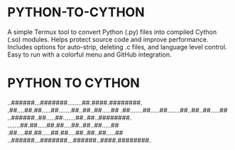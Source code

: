 # PYTHON-TO-CYTHON
A simple Termux tool to convert Python (.py) files into compiled Cython (.so) modules. Helps protect source code and improve performance. Includes options for auto-strip, deleting .c files, and language level control. Easy to run with a colorful menu and GitHub integration.

# PYTHON TO CYTHON

..######...#######........##.####.########.
.##....##.##.....##.......##..##..##.....##
.##.......##.....##.......##..##..##.....##
..######..##.....##.......##..##..########.
.......##.##.....##.##....##..##..##.....##
.##....##.##.....##.##....##..##..##.....##
..######...#######...######..####.########.
